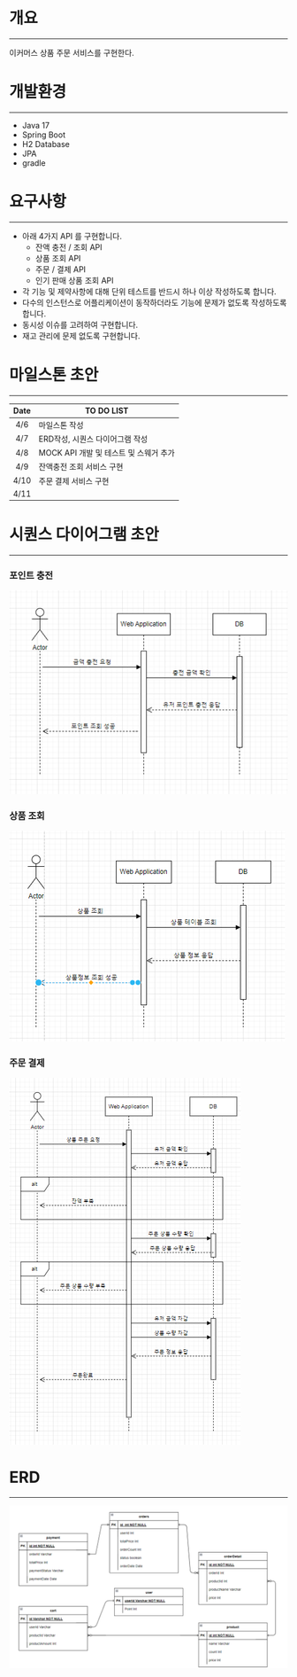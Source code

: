 # 개요
**********
이커머스 상품 주문 서비스를 구현한다.

# 개발환경
**********
+ Java 17
+ Spring Boot
+ H2 Database
+ JPA
+ gradle

# 요구사항
********
- 아래 4가지 API 를 구현합니다.
    - 잔액 충전 / 조회 API
    - 상품 조회 API
    - 주문 / 결제 API
    - 인기 판매 상품 조회 API
- 각 기능 및 제약사항에 대해 단위 테스트를 반드시 하나 이상 작성하도록 합니다.
- 다수의 인스턴스로 어플리케이션이 동작하더라도 기능에 문제가 없도록 작성하도록 합니다.
- 동시성 이슈를 고려하여 구현합니다.
- 재고 관리에 문제 없도록 구현합니다.

# 마일스톤 초안
****
|  Date  | TO DO LIST                   |
|:------:|------------------------------|
|  4/6   | 마일스톤 작성                      |
|  4/7   | ERD작성, 시퀀스 다이어그램 작성          |
|  4/8   | MOCK API 개발 및 테스트 및 스웨거 추가   |
|  4/9   | 잔액충전 조회 서비스 구현               |
|  4/10  | 주문 결제 서비스 구현                 |
|  4/11  |                              |

# 시퀀스 다이어그램 초안
*****
### 포인트 충전<br>
![img_1.png](img/img_1.png)<br>

### 상품 조회<br>
![img_2.png](img/img_2.png)<br>

### 주문 결제<br>
![img_3.png](img/img_3.png)<br>


# ERD
****
![img_4.png](img/img_4.png)